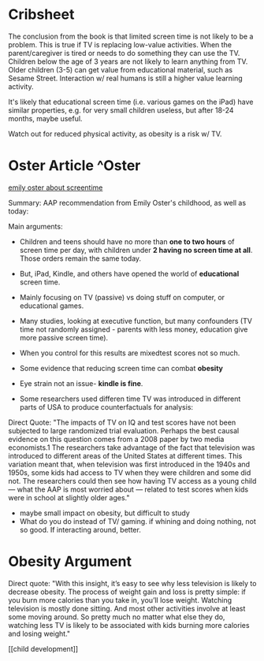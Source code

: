 # Cribsheet
The conclusion from the book is that limited screen time is not likely to be a problem. 
This is true if TV is replacing low-value activities. When the parent/caregiver is tired or needs to do something  they can use the TV.
Children below the age of 3 years are not likely to learn anything from TV. Older children (3-5) can get value from educational material, such as Sesame Street. Interaction w/ real humans is still a  higher value learning activity.

It's likely that educational screen time (i.e. various games on the iPad) have similar properties, e.g. for very small children useless, but after 18-24 months, maybe useful.

Watch out for reduced physical activity, as obesity is a risk w/ TV.


# Oster Article ^Oster
[emily oster about screentime](https://fivethirtyeight.com/features/screen-time-for-kids-is-probably-fine/) 

Summary:
AAP recommendation from Emily Oster's childhood, as well as today:

Main arguments:

* Children and teens should have no more than __one to two hours__ of screen time per day, 
with children under __2 having no screen time at all__. Those orders remain the same today.

* But, iPad, Kindle, and others have opened the world of __educational__ screen time.

* Mainly focusing on TV (passive) vs doing stuff on computer, or educational games.

* Many studies, looking at executive function, but many confounders (TV time not randomly assigned - parents with less money, education give more passive screen time).

* When you control for this results are mixedtest scores not so much.
* Some evidence that reducing screen time can combat __obesity__
* Eye strain not an issue- __kindle is fine__.

* Some researchers used differen time TV was introduced in different parts of USA to produce counterfactuals for analysis:

Direct Quote:
"The impacts of TV on IQ and test scores have not been subjected to large 
randomized trial evaluation. Perhaps the best causal evidence on this question 
comes from a 2008 paper by two media economists.1 The researchers take advantage 
of the fact that television was introduced to different areas of the United States at 
different times. This variation meant that, when television was first introduced in the 
1940s and 1950s, some kids had access to TV when they were children and 
some did not. The researchers could then see how having TV access as a 
young child — what the AAP is most worried about — related to test scores 
when kids were in school at slightly older ages."

* maybe small impact on obesity, but difficult to study
* What do you do instead of TV/ gaming. if whining and doing nothing, not so good. If interacting around, better.


# Obesity Argument

Direct quote:
"With this insight, it’s easy to see why less television is likely to decrease obesity. The process of weight gain and loss is pretty simple: if you burn more calories than you take in, you’ll lose weight. Watching television is mostly done sitting. And most other activities involve at least some moving around. So pretty much no matter what else they do, watching less TV is likely to be associated with kids burning more calories and losing weight."








[[child development]]

